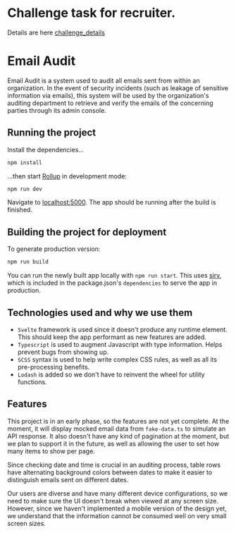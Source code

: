 # Challenge task for recruiter. 
Details are here  [challenge_details](https://github.com/kisaragi99/hen/blob/main/challenge_details/CHALLENGE.md) 
# Email Audit

Email Audit is a system used to audit all emails sent from within an organization.
In the event of security incidents (such as leakage of sensitive information via emails), this system will be used by the organization's auditing department to retrieve and verify the emails of the concerning parties through its admin console.

## Running the project

Install the dependencies...

```bash
npm install
```

...then start [Rollup](https://rollupjs.org) in development mode:

```bash
npm run dev
```

Navigate to [localhost:5000](http://localhost:5000). The app should be running after the build is finished.

## Building the project for deployment

To generate production version:

```bash
npm run build
```

You can run the newly built app locally with `npm run start`. This uses [sirv](https://github.com/lukeed/sirv), which is included in the package.json's `dependencies` to serve the app in production.

## Technologies used and why we use them

- `Svelte` framework is used since it doesn't produce any runtime element. This should keep the app performant as new features are added.
- `Typescript` is used to augment Javascript with type information. Helps prevent bugs from showing up.
- `SCSS` syntax is used to help write complex CSS rules, as well as all its pre-processing benefits.
- `Lodash` is added so we don't have to reinvent the wheel for utility functions.

## Features

This project is in an early phase, so the features are not yet complete. At the moment, it will display mocked email data from `fake-data.ts` to simulate an API response. It also doesn't have any kind of pagination at the moment, but we plan to support it in the future, as well as allowing the user to set how many items to show per page.

Since checking date and time is crucial in an auditing process, table rows have alternating background colors between dates to make it easier to distinguish emails sent on different dates.

Our users are diverse and have many different device configurations, so we need to make sure the UI doesn't break when viewed at any screen size. However, since we haven't implemented a mobile version of the design yet, we understand that the information cannot be consumed well on very small screen sizes.
